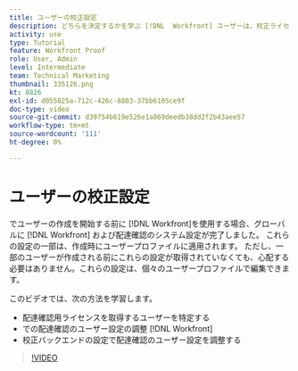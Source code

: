 ```yaml
---
title: ユーザーの校正設定
description: どちらを決定するかを学ぶ [!DNL  Workfront] ユーザーは、校正ライセンスを取得し、次に、両方の [!DNL Workfront] とバックエンドの設定に含まれています。
activity: use
type: Tutorial
feature: Workfront Proof
role: User, Admin
level: Intermediate
team: Technical Marketing
thumbnail: 335126.png
kt: 8826
exl-id: d055825a-712c-426c-8803-37bb6105ce9f
doc-type: video
source-git-commit: d39754b619e526e1a869deedb38dd2f2b43aee57
workflow-type: tm+mt
source-wordcount: '111'
ht-degree: 0%

---
```


# ユーザーの校正設定

でユーザーの作成を開始する前に [!DNL  Workfront]を使用する場合、グローバルに [!DNL Workfront] および配達確認のシステム設定が完了しました。 これらの設定の一部は、作成時にユーザープロファイルに適用されます。 ただし、一部のユーザーが作成される前にこれらの設定が取得されていなくても、心配する必要はありません。これらの設定は、個々のユーザープロファイルで編集できます。


このビデオでは、次の方法を学習します。

* 配達確認用ライセンスを取得するユーザーを特定する
* での配達確認のユーザー設定の調整 [!DNL  Workfront]
* 校正バックエンドの設定で配達確認のユーザー設定を調整する

>[!VIDEO](https://video.tv.adobe.com/v/335126/?quality=12)

<!--
Lean More URLs
-->
